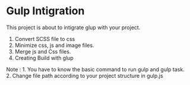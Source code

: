 # Gulp Intigration
This project is about to intigrate glup with your project.
  1. Convert SCSS file to css
  2. Minimize css, js and image files.
  3. Merge js and Css files.
  4. Creating Build with glup

 Note : 1. You have to know the basic command to run gulp and gulp task.<br>
        2. Change file path  according to your project structure in gulp.js 

  


